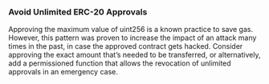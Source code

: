 ### Avoid Unlimited ERC-20 Approvals

Approving the maximum value of uint256 is a known practice to save gas. However, this pattern was proven to increase the impact of an attack many times in the past, in case the approved contract gets hacked. Consider approving the exact amount that’s needed to be transferred, or alternatively, add a permissioned function that allows the revocation of unlimited approvals in an emergency case.